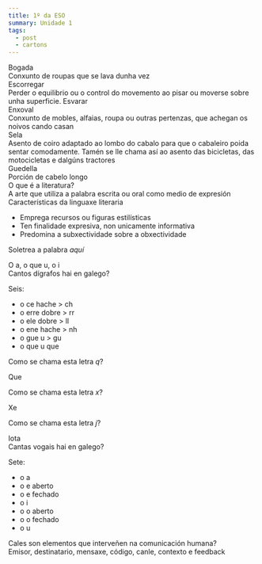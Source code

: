 ```yaml
---
title: 1º da ESO
summary: Unidade 1
tags:
  - post
  - cartons
---
```



<e-card color="1">
  <div>Bogada</div>
  <div>Conxunto de roupas que se lava dunha vez</div>
</e-card>

<e-card color="1">
  <div>Escorregar</div>
  <div>Perder o equilibrio ou o control do movemento ao pisar ou moverse sobre unha superficie. Esvarar</div>
</e-card>

<e-card color="1">
  <div>Enxoval</div>
  <div>Conxunto de mobles, alfaias, roupa ou outras pertenzas, que achegan os noivos cando casan</div>
</e-card>

<e-card color="1">
  <div>Sela</div>
  <div>Asento de coiro adaptado ao lombo do cabalo para que o cabaleiro poida sentar comodamente. Tamén se lle chama así ao asento das bicicletas, das motocicletas e dalgúns tractores</div>
</e-card>

<e-card color="1">
  <div>Guedella</div>
  <div>Porción de cabelo longo</div>
</e-card>

<e-card color="2">
  <div>O que é a literatura?</div>
  <div>A arte que utiliza a palabra escrita ou oral como medio de expresión</div>
</e-card>

<e-card color="2">
  <div>Características da linguaxe literaria</div>
 <div>

- Emprega recursos ou figuras estilísticas
- Ten finalidade expresiva, non unicamente informativa
- Predomina a subxectividade sobre a obxectividade

</div>


</e-card>

<e-card color="3">
  <div>

Soletrea a palabra *aquí*

</div>
  <div>O a, o que u, o i</div>
</e-card>

<e-card color="3">
  <div>Cantos dígrafos hai en galego?</div>
  <div>

Seis:

- o ce hache > ch
- o erre dobre > rr
- o ele dobre > ll
- o ene hache > nh
- o gue u > gu
- o que u que
</div>
</e-card>

<e-card color="3">
  <div>

Como se chama esta letra *q*?

  </div>
  <div>Que</div>
</e-card>

<e-card color="3">
  <div>

Como se chama esta letra *x*?

</div>
  <div>Xe</div>
</e-card>

<e-card color="3">
  <div>

Como se chama esta letra *j*?
</div>
  <div>Iota</div>
</e-card>

<e-card color="3">
  <div>Cantas vogais hai en galego?</div>
  <div>

Sete:

- o a
- o e aberto
- o e fechado
- o i
- o o aberto
- o o fechado
- o u

</div>
</e-card>

<e-card color="4">
  <div>Cales son elementos que interveñen na comunicación humana?</div>
  <div>Emisor, destinatario, mensaxe, código, canle, contexto e feedback </div>
</e-card>